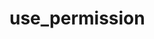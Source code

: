 # use_permission

<!-- cmdrun python3 ../extract_doc_comment.py use_permission  use_permission  -->
